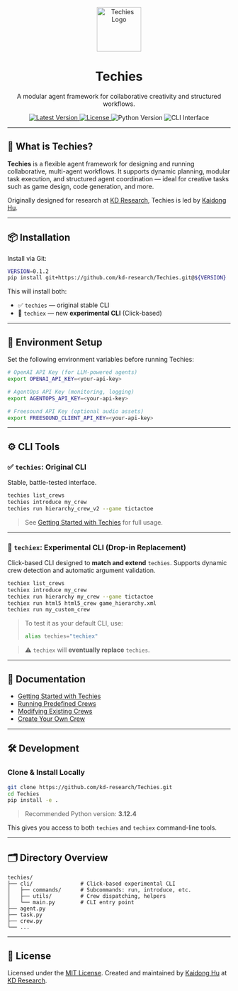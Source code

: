 <p align="center">
  <img src="https://raw.githubusercontent.com/kd-research/Techies/main/docs/assets/techies-logo.png" alt="Techies Logo" height="100">
</p>

<h1 align="center">Techies</h1>

<p align="center">
  A modular agent framework for collaborative creativity and structured workflows.
</p>

<p align="center">
  <a href="https://github.com/kd-research/Techies/releases">
    <img src="https://img.shields.io/github/v/tag/kd-research/Techies?label=version&color=blue" alt="Latest Version">
  </a>
  <a href="https://github.com/kd-research/Techies/blob/main/LICENSE">
    <img src="https://img.shields.io/github/license/kd-research/Techies" alt="License">
  </a>
  <img src="https://img.shields.io/badge/python-3.12.4%2B-blue.svg" alt="Python Version">
  <img src="https://img.shields.io/badge/cli-techies%20%7C%20techiex-orange" alt="CLI Interface">
</p>

---

## 🚀 What is Techies?

**Techies** is a flexible agent framework for designing and running collaborative, multi-agent workflows. It supports dynamic planning, modular task execution, and structured agent coordination — ideal for creative tasks such as game design, code generation, and more.

Originally designed for research at [KD Research](https://github.com/kd-research), Techies is led by [Kaidong Hu](https://hukaidong.com).

---

## 📦 Installation

Install via Git:

```bash
VERSION=0.1.2
pip install git+https://github.com/kd-research/Techies.git@${VERSION}
```

This will install both:

- ✅ `techies` — original stable CLI
- 🧪 `techiex` — new **experimental CLI** (Click-based)

---

## 🧰 Environment Setup

Set the following environment variables before running Techies:

```bash
# OpenAI API Key (for LLM-powered agents)
export OPENAI_API_KEY=<your-api-key>

# AgentOps API Key (monitoring, logging)
export AGENTOPS_API_KEY=<your-api-key>

# Freesound API Key (optional audio assets)
export FREESOUND_CLIENT_API_KEY=<your-api-key>
```

---

## ⚙️ CLI Tools

### ✅ `techies`: Original CLI

Stable, battle-tested interface.

```bash
techies list_crews
techies introduce my_crew
techies run hierarchy_crew_v2 --game tictactoe
```

> See [Getting Started with Techies](./Getting-Started-With-Techies.md) for full usage.

---

### 🧪 `techiex`: Experimental CLI (Drop-in Replacement)

Click-based CLI designed to **match and extend** `techies`. Supports dynamic crew detection and automatic argument validation.

```bash
techiex list_crews
techiex introduce my_crew
techiex run hierarchy my_crew --game tictactoe
techiex run html5 html5_crew game_hierarchy.xml
techiex run my_custom_crew
```

> To test it as your default CLI, use:
> ```bash
> alias techies="techiex"
> ```

> ⚠️ `techiex` will **eventually replace** `techies`.

---

## 📄 Documentation

- [Getting Started with Techies](./Getting-Started-With-Techies.md)
- [Running Predefined Crews](./Running-Predefined-Crew.md)
- [Modifying Existing Crews](./Modifying-Existing-Crew.md)
- [Create Your Own Crew](./Create-Your-Own-Crew.md)

---

## 🛠 Development

### Clone & Install Locally

```bash
git clone https://github.com/kd-research/Techies.git
cd Techies
pip install -e .
```

> Recommended Python version: **3.12.4**

This gives you access to both `techies` and `techiex` command-line tools.

---

## 🗂 Directory Overview

```
techies/
├── cli/               # Click-based experimental CLI
│   ├── commands/      # Subcommands: run, introduce, etc.
│   ├── utils/         # Crew dispatching, helpers
│   └── main.py        # CLI entry point
├── agent.py
├── task.py
├── crew.py
└── ...
```

---

## 🤝 License

Licensed under the [MIT License](./LICENSE).
Created and maintained by [Kaidong Hu](https://hukaidong.com) at [KD Research](https://github.com/kd-research).
